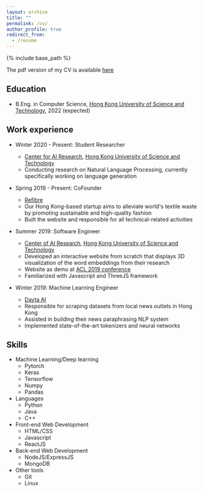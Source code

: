 ```yaml
---
layout: archive
title: ""
permalink: /cv/
author_profile: true
redirect_from:
  - /resume
---
```


{% include base_path %}

The pdf version of my CV is available [here](/files/CV.pdf)
## Education
* B.Eng. in Computer Science, [Hong Kong University of Science and Technology](https://www.ust.hk/), 2022 (expected)

## Work experience
* Winter 2020 - Present: Student Researcher
  * [Center for AI Research](https://caire.ust.hk/), [Hong Kong University of Science and Technology](https://www.ust.hk/)
  * Conducting research on Natural Language Processing, currently specifically working on language generation

* Spring 2019 - Present: CoFounder
  * [Refibre](https://refibre.co/)
  * Our Hong Kong-based startup aims to alleviate world's textile waste by promoting sustainable and high-quality fashion
  * Built the website and responsible for all technical-related activities

* Summer 2019: Software Engineer
  * [Center of AI Research](https://caire.ust.hk/), [Hong Kong University of Science and Technology](https://www.ust.hk/)
  * Developed an interactive website from scratch that displays 3D visualization of the word embeddings from their research
  * Website as demo at [ACL 2019 conference](http://www.acl2019.org/)
  * Familiarized with Javascript and ThreeJS framework

* Winter 2019: Machine Learning Engineer
  * [Dayta AI](https://dayta.ai/)
  * Responsible for scraping datasets from local news outlets in Hong Kong
  * Assisted in building their news paraphrasing NLP system 
  * Implemented state-of-the-art tokenizers and neural networks
  
## Skills
* Machine Learning/Deep learning
  * Pytorch
  * Keras
  * Tensorflow 
  * Numpy
  * Pandas
* Languages
  * Python
  * Java
  * C++
* Front-end Web Development
  * HTML/CSS
  * Javascript
  * ReactJS
* Back-end Web Development
  * NodeJS/ExpressJS
  * MongoDB
* Other tools
  * Git
  * Linux
